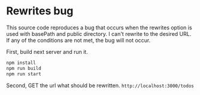# Rewrites bug

This source code reproduces a bug that occurs when the rewrites option is used with basePath and public directory. I can't rewrite to the desired URL. If any of the conditions are not met, the bug will not occur.

First, build next server and run it.

```sh
npm install
npm run build
npm run start
```

Second, GET the url what should be rewritten.
`http://localhost:3000/todos`
